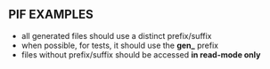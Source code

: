 ## PIF EXAMPLES

- all generated files should use a distinct prefix/suffix
- when possible, for tests, it should use the **gen_** prefix
- files without prefix/suffix should be accessed **in read-mode only**
